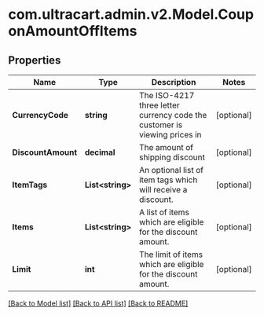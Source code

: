 
# com.ultracart.admin.v2.Model.CouponAmountOffItems

## Properties

Name | Type | Description | Notes
------------ | ------------- | ------------- | -------------
**CurrencyCode** | **string** | The ISO-4217 three letter currency code the customer is viewing prices in | [optional] 
**DiscountAmount** | **decimal** | The amount of shipping discount | [optional] 
**ItemTags** | **List&lt;string&gt;** | An optional list of item tags which will receive a discount. | [optional] 
**Items** | **List&lt;string&gt;** | A list of items which are eligible for the discount amount. | [optional] 
**Limit** | **int** | The limit of items which are eligible for the discount amount. | [optional] 

[[Back to Model list]](../README.md#documentation-for-models)
[[Back to API list]](../README.md#documentation-for-api-endpoints)
[[Back to README]](../README.md)


